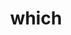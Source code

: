 ---
title: "which"
layout: cache
categories: [package, v0.18]
meta: {"versions": ["2.21"], "compilers": ["gcc@7.5.0"]}
spec_files: 
 - spec-0.json
spec_names:
 - 'which@2.21%gcc@7.5.0 arch=linux-ubuntu18.04-x86_64'
---